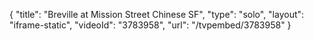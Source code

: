 {
    "title": "Breville at Mission Street Chinese SF",
    "type": "solo",
    "layout": "iframe-static",
    "videoId": "3783958",
    "url": "\/tvpembed\/3783958"
}